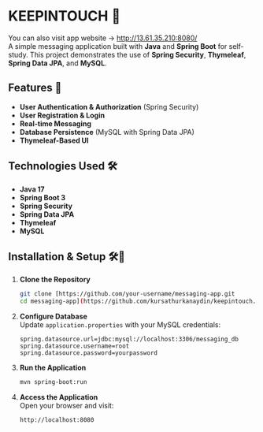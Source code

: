 # KEEPINTOUCH 📨
You can also visit app website -> http://13.61.35.210:8080/  
A simple messaging application built with **Java** and **Spring Boot** for self-study. This project demonstrates the use of **Spring Security**, **Thymeleaf**, **Spring Data JPA**, and **MySQL**.

## Features 🚀
- **User Authentication & Authorization** (Spring Security)
- **User Registration & Login**
- **Real-time Messaging**
- **Database Persistence** (MySQL with Spring Data JPA)
- **Thymeleaf-Based UI**

## Technologies Used 🛠️
- **Java 17**
- **Spring Boot 3**
- **Spring Security**
- **Spring Data JPA**
- **Thymeleaf**
- **MySQL**

## Installation & Setup 🛠🔧

1. **Clone the Repository**  
   ```bash
   git clone [https://github.com/your-username/messaging-app.git
   cd messaging-app](https://github.com/kursathurkanaydin/keepintouch.git)
   ```

2. **Configure Database**  
   Update `application.properties` with your MySQL credentials:  
   ```properties
   spring.datasource.url=jdbc:mysql://localhost:3306/messaging_db
   spring.datasource.username=root
   spring.datasource.password=yourpassword
   ```

3. **Run the Application**  
   ```bash
   mvn spring-boot:run
   ```

4. **Access the Application**  
   Open your browser and visit:  
   ```
   http://localhost:8080
   ```
